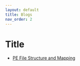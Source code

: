 ```yaml
---
layout: default
title: Blogs
nav_order: 2
---
```


# Title

* [PE File Structure and Mapping](https://rufusmbrown.github.io/docs/posts/PE-Structure-and-File-Mapping/)
